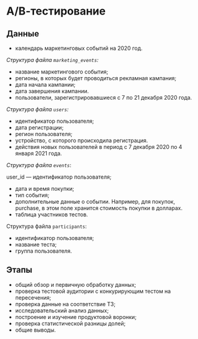 # А/В-тестирование
## Данные
- календарь маркетинговых событий на 2020 год.

*Структура файла `marketing_events`:*

- название маркетингового события;
- регионы, в которых будет проводиться рекламная кампания;
- дата начала кампании;
- дата завершения кампании.
- пользователи, зарегистрировавшиеся с 7 по 21 декабря 2020 года.

*Структура файла `users`:*

- идентификатор пользователя;
- дата регистрации;
- регион пользователя;
- устройство, с которого происходила регистрация.
- действия новых пользователей в период с 7 декабря 2020 по 4 января 2021 года.

*Структура файла `events`*:

user_id — идентификатор пользователя;
- дата и время покупки;
- тип события;
- дополнительные данные о событии. Например, для покупок, purchase, в этом поле хранится стоимость покупки в долларах.
- таблица участников тестов.

Структура файла `participants`:

- идентификатор пользователя;
- название теста;
- группа пользователя.

## Этапы
- общий обзор и первичную обработку данных;
- проверка тестовой аудитории с конкурирующим тестом на пересечения;
- проверка данные на соответствие ТЗ;
-  исследовательский анализ данных;
- построение и изучение продуктовой воронки;
- проверка статистической разницы долей;
- общие выводы.
